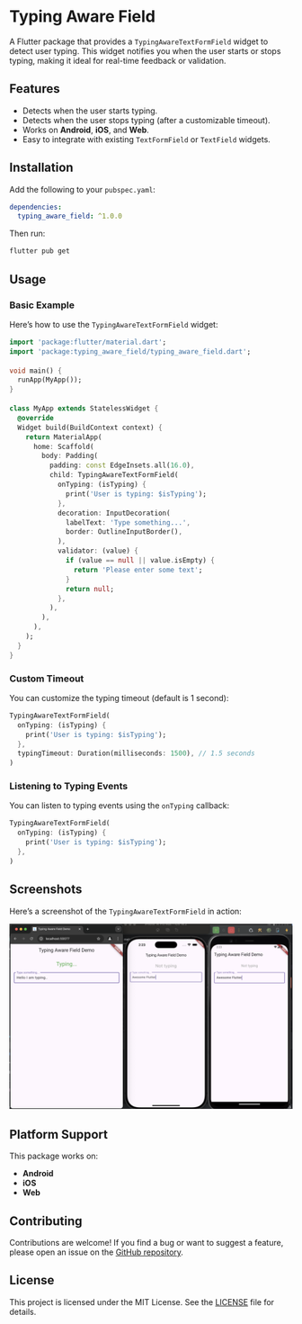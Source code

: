 # Typing Aware Field

A Flutter package that provides a `TypingAwareTextFormField` widget to detect user typing. This widget notifies you when the user starts or stops typing, making it ideal for real-time feedback or validation.

## Features
- Detects when the user starts typing.
- Detects when the user stops typing (after a customizable timeout).
- Works on **Android**, **iOS**, and **Web**.
- Easy to integrate with existing `TextFormField` or `TextField` widgets.

## Installation

Add the following to your `pubspec.yaml`:

```yaml
dependencies:
  typing_aware_field: ^1.0.0
```

Then run:
```bash
flutter pub get
```

## Usage

### Basic Example
Here’s how to use the `TypingAwareTextFormField` widget:

```dart
import 'package:flutter/material.dart';
import 'package:typing_aware_field/typing_aware_field.dart';

void main() {
  runApp(MyApp());
}

class MyApp extends StatelessWidget {
  @override
  Widget build(BuildContext context) {
    return MaterialApp(
      home: Scaffold(
        body: Padding(
          padding: const EdgeInsets.all(16.0),
          child: TypingAwareTextFormField(
            onTyping: (isTyping) {
              print('User is typing: $isTyping');
            },
            decoration: InputDecoration(
              labelText: 'Type something...',
              border: OutlineInputBorder(),
            ),
            validator: (value) {
              if (value == null || value.isEmpty) {
                return 'Please enter some text';
              }
              return null;
            },
          ),
        ),
      ),
    );
  }
}
```

### Custom Timeout
You can customize the typing timeout (default is 1 second):

```dart
TypingAwareTextFormField(
  onTyping: (isTyping) {
    print('User is typing: $isTyping');
  },
  typingTimeout: Duration(milliseconds: 1500), // 1.5 seconds
)
```

### Listening to Typing Events
You can listen to typing events using the `onTyping` callback:

```dart
TypingAwareTextFormField(
  onTyping: (isTyping) {
    print('User is typing: $isTyping');
  },
)
```

## Screenshots

Here’s a screenshot of the `TypingAwareTextFormField` in action:

![Screenshot](https://github.com/itsAyyazdev/typing_aware_field/blob/main/screenshots/s1.png)

## Platform Support
This package works on:
- **Android**
- **iOS**
- **Web**

## Contributing
Contributions are welcome! If you find a bug or want to suggest a feature, please open an issue on the [GitHub repository](https://github.com/yourusername/typing_aware_field).

## License
This project is licensed under the MIT License. See the [LICENSE](LICENSE) file for details.

